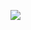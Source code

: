 [<img src="http://logos-download.com/wp-content/uploads/2016/12/Wired_logo_logotipo.png">](https://www.wired.com/)
